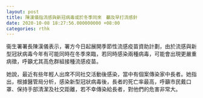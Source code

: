 ```yaml
---
layout: post
title: 陳漢儀指流感與新冠病毒或於冬季同來　籲及早打流感針
date: 2020-10-08 18:27:56.000000000 +08:00
categories: rthk
---
```


衞生署署長陳漢儀表示，署方今日起展開季節性流感疫苗資助計劃，由於流感與新型冠狀病毒今年有可能同時在冬季來臨，若同時感染兩種病毒，可能會出現更嚴重病徵，呼籲尤其高危群組接種流感疫苗。

她說，最近有些年輕人出席不同社交活動後感染，當中有個案傳染家中長者。她指出，根據醫管局分析，感染新型冠狀病毒後，長者的死亡率最高，呼籲市民戴口罩、保持手部清潔及社交距離，若不幸傳染給長者，對他們的危害非常大。
